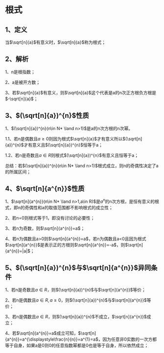 # 根式

## 1、定义
当$\sqrt[n]{a}$有意义时，$\sqrt[n]{a}$称为根式；

## 2、解析
1、n是根指数；

2、a是被开方数；

3、若$\sqrt[n]{a}$有意义，则$\sqrt[n]{a}$这个代表是a的n次正方根负方根是$-\sqrt[n]{a}$；

## 3、$(\sqrt[n]{a})^{n}$性质
1、$(\sqrt[n]{a})^{n}(n\in N* \land n>1)$是a的n次方根的n次幂。

1.1、若n是偶数且$a\geqslant0$则因为根式$\sqrt[n]{a}$才有意义所以$(\sqrt[n]{a})^{n}$才有意义且$(\sqrt[n]{a})^{n}$恒等于a；

1.2、若n是奇数且$a\in R$则根式$(\sqrt[n]{a})^{n}$有意义且恒等于a；

总结：若$(\sqrt[n]{a})^{n}(n\in N* \land n>1)$根式成立，则n的奇偶性决定了a的所属区间；

## 4、$\sqrt[n]{a^{n}}$性质
1、$\sqrt[n]{a^{n}}(n\in N* \land n>1,a\in R)$是$a^{n}$的n次方根，是恒有意义的根式，即n的奇偶性和a的取值范围都不影响根式的成立性；

2、若n=0则根式等于1，即没有讨论的必要性；

3、若n为奇数，则$\sqrt[n]{a^{n}}=a$；

4、若n为偶数且a>0则$\sqrt[n]{a^{n}}=a$，若n为偶数且a<0且因为根式$\sqrt[n]{a^{n}}$是表示正的方根则$\sqrt[n]{a^{n}}=-a$，则$\sqrt[n]{a^{n}}=|a|$；

## 5、$(\sqrt[n]{a})^{n}$与$\sqrt[n]{a^{n}}$异同条件
1、若n是奇数且$a\in R$，则$(\sqrt[n]{a})^{n}$与$\sqrt[n]{a^{n}}$等价；

2、若n是偶数且$a\in R,a\geqslant0$，则$(\sqrt[n]{a})^{n}$与$\sqrt[n]{a^{n}}$等价；

3、若n是偶数且$a\in R$，则$(\sqrt[n]{a})^{n}$不成立，$\sqrt[n]{a^{n}}$成立；

4、若$\sqrt[n]{a^{n}}=a$成立可知，$\sqrt[n]{a^{n}}=a^{\displaystyle\frac{n}{n}}=a^{1}=a$，因为任意非0实数的一次方都等于自身，如果a是0则0的任意指数幂都是0也是等于自身，所以依然成立；
